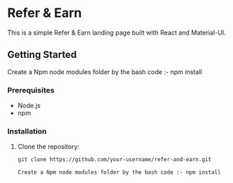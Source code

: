 # Refer & Earn

This is a simple Refer & Earn landing page built with React and Material-UI.

## Getting Started

Create a Npm node modules folder by the bash code :- npm install

### Prerequisites

- Node.js
- npm

### Installation

1. Clone the repository:
   ```sh
   git clone https://github.com/your-username/refer-and-earn.git

   Create a Npm node modules folder by the bash code :- npm install
